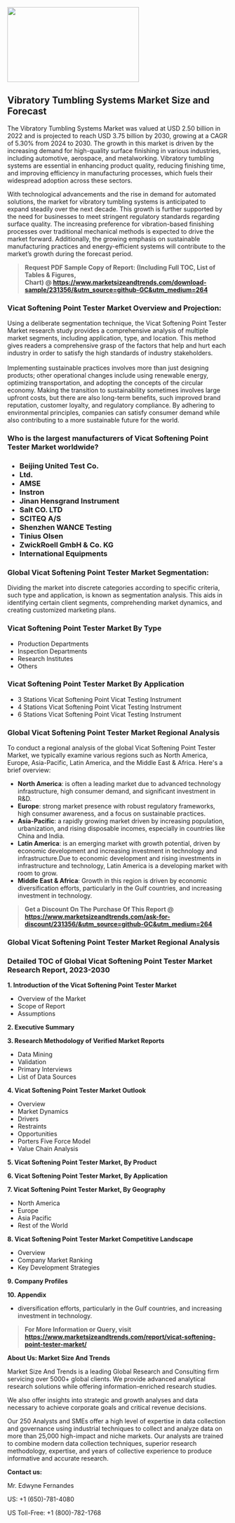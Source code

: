 <p><img class="alignnone size-medium wp-image-20088" src="https://ffe5etoiles.com/wp-content/uploads/2024/12/MST1-300x171.png" alt="" width="300" height="171" /></p><h2>Vibratory Tumbling Systems Market Size and Forecast</h2><p>The Vibratory Tumbling Systems Market was valued at USD 2.50 billion in 2022 and is projected to reach USD 3.75 billion by 2030, growing at a CAGR of 5.30% from 2024 to 2030. The growth in this market is driven by the increasing demand for high-quality surface finishing in various industries, including automotive, aerospace, and metalworking. Vibratory tumbling systems are essential in enhancing product quality, reducing finishing time, and improving efficiency in manufacturing processes, which fuels their widespread adoption across these sectors.</p><p>With technological advancements and the rise in demand for automated solutions, the market for vibratory tumbling systems is anticipated to expand steadily over the next decade. This growth is further supported by the need for businesses to meet stringent regulatory standards regarding surface quality. The increasing preference for vibration-based finishing processes over traditional mechanical methods is expected to drive the market forward. Additionally, the growing emphasis on sustainable manufacturing practices and energy-efficient systems will contribute to the market’s growth during the forecast period.</p></p><blockquote id="" class=""><strong>Request PDF Sample Copy of Report: (Including Full TOC, List of Tables &amp; Figures, Chart)&nbsp;@&nbsp;<strong><a href="https://www.marketsizeandtrends.com/download-sample/231356/&utm_source=github-GC&utm_medium=264" target="_blank">https://www.marketsizeandtrends.com/download-sample/231356/&utm_source=github-GC&utm_medium=264</a></strong></strong></blockquote><h3 id="" class="">Vicat Softening Point Tester Market&nbsp;Overview and Projection:</h3><p id="" class="">Using a deliberate segmentation technique, the Vicat Softening Point Tester Market research study provides a comprehensive analysis of multiple market segments, including application, type, and location. This method gives readers a comprehensive grasp of the factors that help and hurt each industry in order to satisfy the high standards of industry stakeholders. <br /> <br />Implementing sustainable practices involves more than just designing products; other operational changes include using renewable energy, optimizing transportation, and adopting the concepts of the circular economy. Making the transition to sustainability sometimes involves large upfront costs, but there are also long-term benefits, such improved brand reputation, customer loyalty, and regulatory compliance. By adhering to environmental principles, companies can satisfy consumer demand while also contributing to a more sustainable future for the world.</p><h3 id="" class="">Who is the largest manufacturers of&nbsp;Vicat Softening Point Tester Market worldwide?</h3><h3 class=""><p><ul><li>Beijing United Test Co. </li><li> Ltd. </li><li> AMSE </li><li> Instron </li><li> Jinan Hensgrand Instrument </li><li> Salt CO. LTD </li><li> SCITEQ A/S </li><li> Shenzhen WANCE Testing </li><li> Tinius Olsen </li><li> ZwickRoell GmbH & Co. KG </li><li> International Equipments</li></ul></p></h3><h3 id="" class="">Global&nbsp;Vicat Softening Point Tester Market Segmentation:</h3><p id="" class="">Dividing the market into discrete categories according to specific criteria, such type and application, is known as segmentation analysis. This aids in identifying certain client segments, comprehending market dynamics, and creating customized marketing plans.</p><h3 id="" class="">Vicat Softening Point Tester Market&nbsp;By Type</h3><p><p><ul><li>Production Departments</li><li> Inspection Departments</li><li> Research Institutes</li><li> Others</p></li></ul></p></p><h3 id="" class="">Vicat Softening Point Tester Market&nbsp;By Application</h3><p class=""><p><ul><li>3 Stations Vicat Softening Point Vicat Testing Instrument</li><li> 4 Stations Vicat Softening Point Vicat Testing Instrument</li><li> 6 Stations Vicat Softening Point Vicat Testing Instrument</li></ul></p></p><h3 id="" class="">Global Vicat Softening Point Tester Market Regional Analysis</h3><p id="" class="">To conduct a regional analysis of the global Vicat Softening Point Tester Market, we typically examine various regions such as North America, Europe, Asia-Pacific, Latin America, and the Middle East &amp; Africa. Here's a brief overview:</p><ul><li><strong>North America</strong>: is often a leading market due to advanced technology infrastructure, high consumer demand, and significant investment in R&amp;D.</li><li><strong>Europe</strong>: strong market presence with robust regulatory frameworks, high consumer awareness, and a focus on sustainable practices.</li><li><strong>Asia-Pacific</strong>: a rapidly growing market driven by increasing population, urbanization, and rising disposable incomes, especially in countries like China and India.</li><li><strong>Latin America</strong>: is an emerging market with growth potential, driven by economic development and increasing investment in technology and infrastructure.Due to economic development and rising investments in infrastructure and technology, Latin America is a developing market with room to grow.</li><li><strong>Middle East &amp; Africa</strong>: Growth in this region is driven by economic diversification efforts, particularly in the Gulf countries, and increasing investment in technology.</li></ul><blockquote id="" class=""><strong>Get a Discount On The Purchase Of This Report @ <strong><a href="https://www.marketsizeandtrends.com/ask-for-discount/231356/&utm_source=github-GC&utm_medium=264" target="_blank">https://www.marketsizeandtrends.com/ask-for-discount/231356/&utm_source=github-GC&utm_medium=264</a></strong></strong></blockquote><h3 id="" class="">Global Vicat Softening Point Tester Market Regional Analysis</h3><h3 id="" class="">Detailed TOC of Global Vicat Softening Point Tester Market Research Report, 2023-2030</h3><p id="" class=""><strong>1. Introduction of the Vicat Softening Point Tester Market</strong></p><ul><li>Overview of the Market</li><li>Scope of Report</li><li>Assumptions</li></ul><p id="" class=""><strong>2. Executive Summary</strong></p><p id="" class=""><strong>3. Research Methodology of Verified Market Reports</strong></p><ul><li>Data Mining</li><li>Validation</li><li>Primary Interviews</li><li>List of Data Sources</li></ul><p id="" class=""><strong>4. Vicat Softening Point Tester Market Outlook</strong></p><ul><li>Overview</li><li>Market Dynamics</li><li>Drivers</li><li>Restraints</li><li>Opportunities</li><li>Porters Five Force Model</li><li>Value Chain Analysis</li></ul><p id="" class=""><strong>5. Vicat Softening Point Tester Market, By Product</strong></p><p id="" class=""><strong>6. Vicat Softening Point Tester Market, By Application</strong></p><p id="" class=""><strong>7. Vicat Softening Point Tester Market, By Geography</strong></p><ul><li>North America</li><li>Europe</li><li>Asia Pacific</li><li>Rest of the World</li></ul><p id="" class=""><strong>8. Vicat Softening Point Tester Market Competitive Landscape</strong></p><ul><li>Overview</li><li>Company Market Ranking</li><li>Key Development Strategies</li></ul><p id="" class=""><strong>9. Company Profiles</strong></p><p id="" class=""><strong>10. Appendix</strong></p><ul><li>diversification efforts, particularly in the Gulf countries, and increasing investment in technology.</li></ul><blockquote id="" class=""><strong>For More Information or Query, visit <strong><strong><a href="https://www.marketsizeandtrends.com/report/vicat-softening-point-tester-market/" target="_blank">https://www.marketsizeandtrends.com/report/vicat-softening-point-tester-market/</a></strong></strong></strong></blockquote><p id="" class=""><strong>About Us: Market Size And Trends</strong></p><p id="" class="">Market Size And Trends is a leading Global Research and Consulting firm servicing over 5000+ global clients. We provide advanced analytical research solutions while offering information-enriched research studies.</p><p id="" class="">We also offer insights into strategic and growth analyses and data necessary to achieve corporate goals and critical revenue decisions.</p><p id="" class="">Our 250 Analysts and SMEs offer a high level of expertise in data collection and governance using industrial techniques to collect and analyze data on more than 25,000 high-impact and niche markets. Our analysts are trained to combine modern data collection techniques, superior research methodology, expertise, and years of collective experience to produce informative and accurate research.</p><p id="" class=""><strong>Contact us:</strong></p><p id="" class="">Mr. Edwyne Fernandes</p><p id="" class="">US: +1 (650)-781-4080</p><p id="" class="">US Toll-Free: +1 (800)-782-1768</p>
